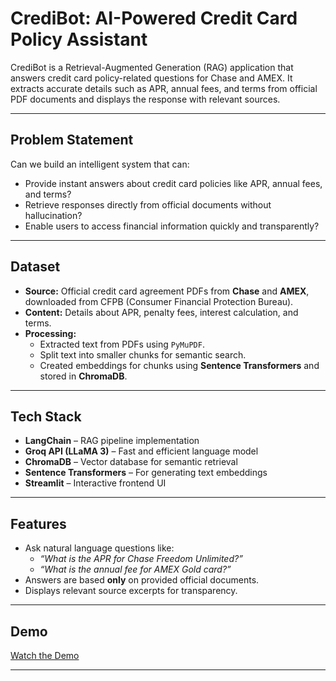 # CrediBot: AI-Powered Credit Card Policy Assistant

CrediBot is a Retrieval-Augmented Generation (RAG) application that answers credit card policy-related questions for Chase and AMEX. It extracts accurate details such as APR, annual fees, and terms from official PDF documents and displays the response with relevant sources.

---

## Problem Statement

Can we build an intelligent system that can:

- Provide instant answers about credit card policies like APR, annual fees, and terms?
- Retrieve responses directly from official documents without hallucination?
- Enable users to access financial information quickly and transparently?

---

## Dataset

- **Source:** Official credit card agreement PDFs from **Chase** and **AMEX**, downloaded from CFPB (Consumer Financial Protection Bureau).
- **Content:** Details about APR, penalty fees, interest calculation, and terms.
- **Processing:**  
  - Extracted text from PDFs using `PyMuPDF`.
  - Split text into smaller chunks for semantic search.
  - Created embeddings for chunks using **Sentence Transformers** and stored in **ChromaDB**.

---

## Tech Stack

- **LangChain** – RAG pipeline implementation
- **Groq API (LLaMA 3)** – Fast and efficient language model
- **ChromaDB** – Vector database for semantic retrieval
- **Sentence Transformers** – For generating text embeddings
- **Streamlit** – Interactive frontend UI

---

## Features

- Ask natural language questions like:
  - *“What is the APR for Chase Freedom Unlimited?”*
  - *“What is the annual fee for AMEX Gold card?”*
- Answers are based **only** on provided official documents.
- Displays relevant source excerpts for transparency.

---

## Demo

[Watch the Demo](https://youtu.be/Hpqgh_RNh60)

---


